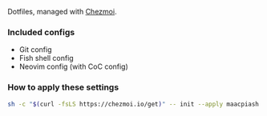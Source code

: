 Dotfiles, managed with [Chezmoi](https://www.chezmoi.io).

### Included configs

- Git config
- Fish shell config
- Neovim config (with CoC config)

### How to apply these settings

```bash
sh -c "$(curl -fsLS https://chezmoi.io/get)" -- init --apply maacpiash
```
